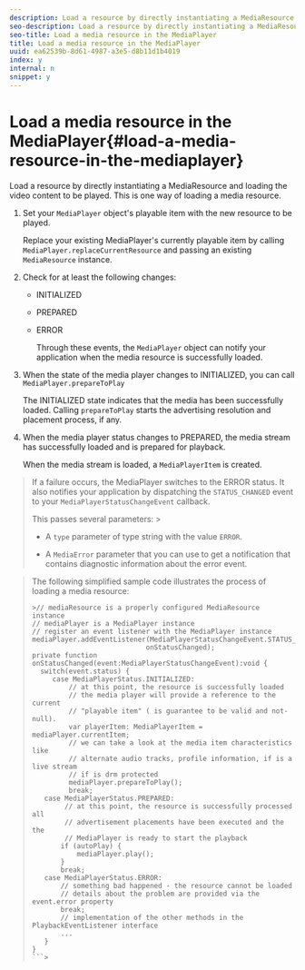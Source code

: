 ```yaml
---
description: Load a resource by directly instantiating a MediaResource and loading the video content to be played. This is one way of loading a media resource.
seo-description: Load a resource by directly instantiating a MediaResource and loading the video content to be played. This is one way of loading a media resource.
seo-title: Load a media resource in the MediaPlayer
title: Load a media resource in the MediaPlayer
uuid: ea62539b-8d61-4987-a3e5-d8b11d1b4019
index: y
internal: n
snippet: y
---
```


# Load a media resource in the MediaPlayer{#load-a-media-resource-in-the-mediaplayer}

Load a resource by directly instantiating a MediaResource and loading the video content to be played. This is one way of loading a media resource.

1. Set your `MediaPlayer` object's playable item with the new resource to be played.

   Replace your existing MediaPlayer's currently playable item by calling `MediaPlayer.replaceCurrentResource` and passing an existing `MediaResource` instance. 

1. Check for at least the following changes:

    * INITIALIZED 
    * PREPARED 
    * ERROR

       Through these events, the `MediaPlayer` object can notify your application when the media resource is successfully loaded. 
    
1. When the state of the media player changes to INITIALIZED, you can call `MediaPlayer.prepareToPlay`

   The INITIALIZED state indicates that the media has been successfully loaded. Calling `prepareToPlay` starts the advertising resolution and placement process, if any.
1. When the media player status changes to PREPARED, the media stream has successfully loaded and is prepared for playback.

   When the media stream is loaded, a `MediaPlayerItem` is created.
>If a failure occurs, the MediaPlayer switches to the ERROR status. It also notifies your application by dispatching the `STATUS_CHANGED` event to your `MediaPlayerStatusChangeEvent` callback. 
>
>This passes several parameters: >
>* A `type` parameter of type string with the value `ERROR`. 
>
>* A `MediaError` parameter that you can use to get a notification that contains diagnostic information about the error event. 
>

><a id="example_3774607C6F08473282CF0CB7F3D82373"></a>

>The following simplified sample code illustrates the process of loading a media resource: 
>
>```>
>>// mediaResource is a properly configured MediaResource instance 
>// mediaPlayer is a MediaPlayer instance 
>// register an event listener with the MediaPlayer instance 
>mediaPlayer.addEventListener(MediaPlayerStatusChangeEvent.STATUS_CHANGED,  
>                             onStatusChanged); 
>private function onStatusChanged(event:MediaPlayerStatusChangeEvent):void { 
>   switch(event.status) { 
>      case MediaPlayerStatus.INITIALIZED: 
>          // at this point, the resource is successfully loaded 
>          // the media player will provide a reference to the current 
>          // "playable item" ( is guarantee to be valid and not-null). 
>          var playerItem: MediaPlayerItem = mediaPlayer.currentItem; 
>          // we can take a look at the media item characteristics like 
>          // alternate audio tracks, profile information, if is a live stream 
>          // if is drm protected 
>          mediaPlayer.prepareToPlay(); 
>          break; 
>    case MediaPlayerStatus.PREPARED: 
>         // at this point, the resource is successfully processed all  
>         // advertisement placements have been executed and the the  
>         // MediaPlayer is ready to start the playback 
>        if (autoPlay) { 
>            mediaPlayer.play(); 
>        } 
>        break; 
>    case MediaPlayerStatus.ERROR: 
>        // something bad happened - the resource cannot be loaded 
>        // details about the problem are provided via the event.error property 
>        break; 
>        // implementation of the other methods in the PlaybackEventListener interface 
>        ... 
>    } 
>}
>```>
